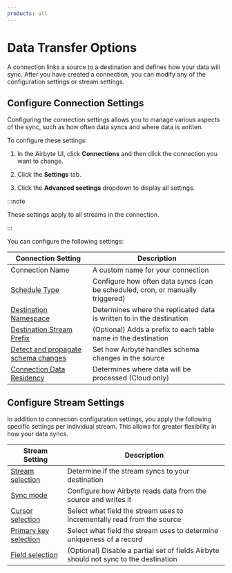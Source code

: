 ```yaml
---
products: all
---
```


# Data Transfer Options

A connection links a source to a destination and defines how your data will sync. After you have created a connection, you can modify any of the configuration settings or stream settings.

## Configure Connection Settings

Configuring the connection settings allows you to manage various aspects of the sync, such as how often data syncs and where data is written.

To configure these settings:

1. In the Airbyte UI, click **Connections** and then click the connection you want to change.

2. Click the **Settings** tab.

3. Click the **Advanced seetings** dropdown to display all settings.

:::note

These settings apply to all streams in the connection.

:::

You can configure the following settings:

| Connection Setting                                                                                       | Description                                                            |
| --------------------------------------------------------------------------------------------- | ---------------------------------------------------------------------- |
| Connection Name                                                                               | A custom name for your connection                                      |
| [Schedule Type](/platform/using-airbyte/core-concepts/sync-schedules)                               | Configure how often data syncs (can be scheduled, cron, or manually triggered) |
| [Destination Namespace](/platform/using-airbyte/core-concepts/namespaces)                           | Determines where the replicated data is written to in the destination             |
| [Destination Stream Prefix](/platform/using-airbyte/configuring-schema)                                                                     | (Optional) Adds a prefix to each table name in the destination                   |
| [Detect and propagate schema changes](/platform/using-airbyte/schema-change-management) | Set how Airbyte handles schema changes in the source                       |
| [Connection Data Residency](/platform/cloud/managing-airbyte-cloud/manage-data-residency)           | Determines where data will be processed (Cloud only)                              |


## Configure Stream Settings

In addition to connection configuration settings, you apply the following specific settings per individual stream. This allows for greater flexibility in how your data syncs.

| Stream Setting | Description             |
| --------- | ----------- |
| [Stream selection](/platform/using-airbyte/configuring-schema) | Determine if the stream syncs to your destination     |
| [Sync mode](/platform/using-airbyte/core-concepts/sync-modes) | Configure how Airbyte reads data from the source and writes it     |
| [Cursor selection](/platform/using-airbyte/configuring-schema) | Select what field the stream uses to incrementally read from the source     |
| [Primary key selection](/platform/using-airbyte/configuring-schema) | Select what field the stream uses to determine uniqueness of a record     |
| [Field selection](/platform/using-airbyte/configuring-schema) | (Optional) Disable a partial set of fields Airbyte should not sync to the destination     | 
